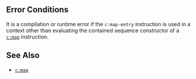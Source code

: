 
## Error Conditions

It is a compilation or runtime error if the `c:map-entry` instruction is used in a context other than evaluating the contained sequence constructor of a [`c:map`](map.html) instruction.

## See Also

- [`c:map`](map.html)
